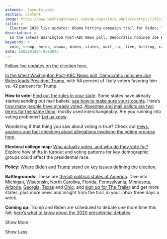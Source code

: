 ```yaml
--- 
extends: _layouts.post 
section: content 
image: https://www.washingtonpost.com/wp-apps/imrs.php?src=https://d1i4t8bqe7zgj6.cloudfront.net/10-20-2020/t_5550e320eff4463787095eb9f56291b4_name_obama_thumb.jpg&w=1440 
title: > 
  Election 2020 live updates: Obama hitting campaign trail for Biden; Trump returning to N.C. 
description: > 
  In the latest Washington Post-ABC News poll, Democratic nominee Joe Biden leads President Trump, with 54 percent of likely voters favoring him vs. 42 percent for Trump.Some states have already started sending out mail ballots; see how to make sure yours counts.Explore how shifts in turnout and voting patterns for key demographic groups could affect the presidential race.Policy: Where Biden and Trump stand on key issues defining the election.Coming up: Trump and Biden are scheduled to debate one more time this fall; here’s what to know about the 2020 presidential debates. 
keywords: > 
  vote, trump, heres, obama, biden, states, mail, nc, live, hitting, campaign, key, presidential, voting, thing, election, trail, updates, returning 
date: 1603291904.0682845 
--- 
```

<div><p class="font-xs gray-darkest lh3 ma-0 ml-sm pb-md link-box-content-item"><a href="https://www.washingtonpost.com/elections/2020/10/20/trump-biden-live-updates/" target="_blank">Follow live updates on the election here. </a></p><p class="font-xs gray-darkest lh3 ma-0 ml-sm pb-md link-box-content-item"><a href="https://www.washingtonpost.com/politics/poll-post-abc-presidential/2020/10/10/303b2230-0b1d-11eb-859b-f9c27abe638d_story.html" target="_blank">In the latest Washington Post-ABC News poll, Democratic nominee Joe Biden leads President Trump</a>, with 54 percent of likely voters favoring him vs. 42 percent for Trump.</p><p class="font-xs gray-darkest lh3 ma-0 ml-sm pb-md link-box-content-item"><b>How to vote:</b> <a href="https://www.washingtonpost.com/elections/2020/how-to-vote/" target="_blank">Find out the rules in your state</a>. Some states have already started sending out mail ballots; <a href="https://www.washingtonpost.com/politics/2020/08/25/how-prevent-your-mail-ballot-being-rejected/" target="_blank">see how to make sure yours counts</a>. Here&#8217;s <a href="https://www.washingtonpost.com/graphics/2020/elections/early-voting-numbers-so-far/" target="_blank">how many people have already voted</a>. <a href="https://www.washingtonpost.com/politics/2020/08/18/whats-difference-between-absentee-mail-in-voting/" target="_blank">Absentee and mail ballots are two terms for the same thing</a>, mostly used interchangeably. Are you running into voting problems? <a href="https://www.washingtonpost.com/politics/2020/09/25/voting-issues-tipline-electionland/" target="_blank">Let us know</a>.</p><p class="font-xs gray-darkest lh3 ma-0 ml-sm pb-md link-box-content-item">Wondering if that thing you saw about voting is true? Check out <a href="https://www.washingtonpost.com/voting-misinformation/" target="_blank">news, analysis and fact checking about allegations involving the voting process here</a>.</p><p class="font-xs gray-darkest lh3 ma-0 ml-sm pb-md link-box-content-item"><b>Electoral college map: </b><a href="https://www.washingtonpost.com/graphics/2020/politics/voter-turnout-270-trump-biden/" target="_blank">Who actually votes, and who do they vote for?</a> Explore how shifts in turnout and voting patterns for key demographic groups could affect the presidential race.</p><p class="font-xs gray-darkest lh3 ma-0 ml-sm pb-md link-box-content-item"><b>Policy: </b><a href="https://www.washingtonpost.com/elections/2020/trump-policies-vs-biden-policies/" target="_blank">Where Biden and Trump stand on key issues defining the election.</a></p><p class="font-xs gray-darkest lh3 ma-0 ml-sm pb-md link-box-content-item"><b>Battlegrounds: </b>These are <a href="https://www.washingtonpost.com/graphics/2020/politics/united-states-political-geography/" target="_blank">the 50 political states of America</a>. Dive into <a href="https://www.washingtonpost.com/graphics/2020/politics/michigan-political-geography/" target="_blank">Michigan</a>, <a href="https://www.washingtonpost.com/graphics/2020/politics/wisconsin-political-geography/" target="_blank">Wisconsin</a>, <a href="https://www.washingtonpost.com/graphics/2020/politics/north-carolina-political-geography/" target="_blank">North Carolina</a>, <a href="https://www.washingtonpost.com/graphics/2020/politics/florida-political-geography/" target="_blank">Florida</a>, <a href="https://www.washingtonpost.com/graphics/2020/politics/pennsylvania-political-geography/" target="_blank">Pennsylvania</a>, <a href="https://www.washingtonpost.com/graphics/2020/politics/minnesota-political-geography/" target="_blank">Minnesota</a>, <a href="https://www.washingtonpost.com/graphics/2020/politics/arizona-political-geography/" target="_blank">Arizona</a>, <a href="https://www.washingtonpost.com/graphics/2020/politics/georgia-political-geography/" target="_blank">Georgia, </a><a href="https://www.washingtonpost.com/graphics/2020/politics/texas-political-geography/" target="_blank">Texas</a> and <a href="https://www.washingtonpost.com/graphics/2020/politics/ohio-political-geography/" target="_blank">Ohio</a>, and <a href="https://wapo.st/getthetrailer" target="_blank">sign up for The Trailer</a> and get more states, plus more news and insight from the trail, in your inbox three days a week.</p><p class="font-xs gray-darkest lh3 ma-0 ml-sm pb-md link-box-content-item"><b>Coming up: </b>Trump and Biden are scheduled to debate one more time this fall; <a href="https://www.washingtonpost.com/elections/2020/08/14/presidential-debates/" target="_blank">here&#8217;s what to know about the 2020 presidential debates</a>.</p><p tabindex="0" class="absolute w-100 center font-xs underline blue bold pointer ">Show More</p><p class="mb-xs w-100 center font-xs underline blue bold pointer hidden"><p tabindex="0">Show Less</p></p></div>